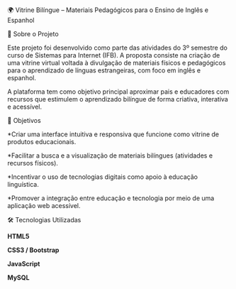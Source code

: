 🌍 Vitrine Bilíngue – Materiais Pedagógicos para o Ensino de Inglês e Espanhol<br>

🧠 Sobre o Projeto

Este projeto foi desenvolvido como parte das atividades do 3º semestre do curso de Sistemas para Internet (IFB).
A proposta consiste na criação de uma vitrine virtual voltada à divulgação de materiais físicos e pedagógicos para o aprendizado de línguas estrangeiras, com foco em inglês e espanhol.<br>

A plataforma tem como objetivo principal aproximar pais e educadores com recursos que estimulem o aprendizado bilíngue de forma criativa, interativa e acessível.<br>

🎯 Objetivos

*Criar uma interface intuitiva e responsiva que funcione como vitrine de produtos educacionais.

*Facilitar a busca e a visualização de materiais bilíngues (atividades e recursos físicos).

*Incentivar o uso de tecnologias digitais como apoio à educação linguística.

*Promover a integração entre educação e tecnologia por meio de uma aplicação web acessível.

🛠️ Tecnologias Utilizadas

<strong>HTML5<strong/>

CSS3 / Bootstrap

JavaScript

MySQL
